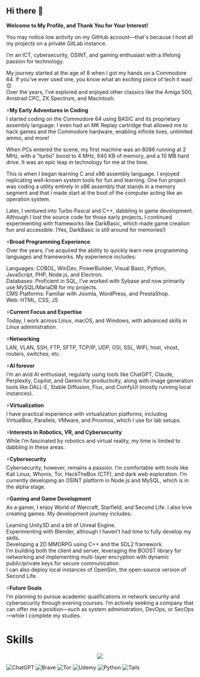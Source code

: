 ## Hi there 👋

<!--
**Uldrix/Uldrix** is a ✨ _special_ ✨ repository because its `README.md` (this file) appears on your GitHub profile.

Here are some ideas to get you started:

- 🔭 I’m currently working on ...
- 🌱 I’m currently learning ...
- 👯 I’m looking to collaborate on ...
- 🤔 I’m looking for help with ...
- 💬 Ask me about ...
- 📫 How to reach me: ...
- 😄 Pronouns: ...
- ⚡ Fun fact: ...
-->

<p><b>Welcome to My Profile, and Thank You for Your Interest!</b></p>

<p>You may notice low activity on my GitHub account—that's because I host all my projects on a private GitLab instance.</p>

<p>I’m an ICT, cybersecurity, OSINT, and gaming enthusiast with a lifelong passion for technology.</p>

<p>My journey started at the age of 8 when I got my hands on a Commodore 64. If you’ve ever used one, you know what an exciting piece of tech it was! 😊<br>
Over the years, I’ve explored and enjoyed other classics like the Amiga 500, Amstrad CPC, ZX Spectrum, and Macintosh.</p>

<p>
⚡<b>My Early Adventures in Coding</b><br>
I started coding on the Commodore 64 using BASIC and its proprietary assembly language. I even had an MK Replay cartridge that allowed me to hack games and the Commodore hardware, enabling infinite lives, unlimited ammo, and more!
</p>

<p>
When PCs entered the scene, my first machine was an 8086 running at 2 MHz, with a "turbo" boost to 4 MHz, 640 KB of memory, and a 10 MB hard drive. It was an epic leap in technology for me at the time.
</p>

<p>
This is when I began learning C and x86 assembly language. I enjoyed replicating well-known system tools for fun and learning. One fun project was coding a utility entirely in x86 assembly that stands in a memory segment and that i made start at the boot of the computer acting like an operation system.
</p>

<p>
Later, I ventured into Turbo Pascal and C++, dabbling in game development. Although I lost the source code for those early projects, I continued experimenting with frameworks like DarkBasic, which made game creation fun and accessible. (Yes, DarkBasic is still around for memories!)
</p>

<p>
⚡<b>Broad Programming Experience</b><br>
Over the years, I’ve acquired the ability to quickly learn new programming languages and frameworks. My experience includes:
</p>
<p>
Languages: COBOL, WinDev, PowerBuilder, Visual Basic, Python, JavaScript, PHP, Node.js, and Electron.<br>
Databases: Proficient in SQL, I’ve worked with Sybase and now primarily use MySQL/MariaDB for my projects.<br>
CMS Platforms: Familiar with Joomla, WordPress, and PrestaShop.<br>
Web: HTML, CSS, JS</p>

<p>
⚡<b>Current Focus and Expertise</b><br>
Today, I work across Linux, macOS, and Windows, with advanced skills in Linux administration. 
</p>

<p>
⚡<b>Networking</b><br>
LAN, VLAN, SSH, FTP, SFTP, TCP/IP, UDP, OSI, SSL, WIFI, host, vhost, routers, switches, etc.
</p>

<p>
⚡<b>AI forever</b><br>
I’m an avid AI enthusiast, regularly using tools like ChatGPT, Claude, Perplexity, Copilot, and Gemini for productivity, along with image generation tools like DALL-E, Stable Diffusion, Flux, and ComfyUI (mostly running local instances).
</p>

  <p>
⚡<b>Virtualization</b><br>
I have practical experience with virtualization platforms, including VirtualBox, Parallels, VMware, and Proxmox, which I use for lab setups.
</p>

<p>
⚡<b>Interests in Robotics, VR, and Cybersecurity</b><br>
While I’m fascinated by robotics and virtual reality, my time is limited to dabbling in these areas.
</p>

<p>
⚡<b>Cybersecurity</b><br>
Cybersecurity, however, remains a passion. I’m comfortable with tools like Kali Linux, Whonix, Tor, HackTheBox (CTF), and dark web exploration. I’m currently developing an OSINT platform in Node.js and MySQL, which is in the alpha stage.
</p>

<p>
⚡<b>Gaming and Game Development</b><br>
As a gamer, I enjoy World of Warcraft, Starfield, and Second Life. I also love creating games. My development journey includes:
</p>

<p>
Learning Unity3D and a bit of Unreal Engine.<br>
Experimenting with Blender, although I haven’t had time to fully develop my skills.<br>
Developing a 2D MMORPG using C++ and the SDL2 framework.<br>
I’m building both the client and server, leveraging the BOOST library for networking and implementing multi-layer encryption with dynamic public/private keys for secure communication.<br>
I can also deploy local instances of OpenSim, the open-source version of Second Life.
</p>

<p>
⚡<b>Future Goals</b><br>
I’m planning to pursue academic qualifications in network security and cybersecurity through evening courses. I’m actively seeking a company that can offer me a position—such as system administration, DevOps, or SecOps—while I complete my studies.
</p>

<h1>Skills</h1>

<p align="center">
  <a href="https://skillicons.dev">
    <img src="https://skillicons.dev/icons?i=git,github,c,cpp,cs,bash,blender,bootstrap,html,css,js,discord,dotnet,electron,jquery,kali,linux,mysql,nginx,nodejs,php,qt,unreal,unity,ubuntu,visualstudio,vscode,windows,npm,gitlab" />
  </a>
</p>

<p align="center"> 
  
  ![ChatGPT](https://img.shields.io/badge/chatGPT-74aa9c?style=for-the-badge&logo=openai&logoColor=white)
  ![Brave](https://img.shields.io/badge/Brave-FB542B?style=for-the-badge&logo=Brave&logoColor=white) 
  ![Tor](https://img.shields.io/badge/Tor-7D4698?style=for-the-badge&logo=Tor-Browser&logoColor=white)
  ![Udemy](https://img.shields.io/badge/Udemy-A435F0?style=for-the-badge&logo=Udemy&logoColor=white)
  ![Python](https://img.shields.io/badge/python-3670A0?style=for-the-badge&logo=python&logoColor=ffdd54)
  ![Tails](https://img.shields.io/badge/Tails%20-56347C?&style=for-the-badge&logo=tails&logoColor=white)
</p>


